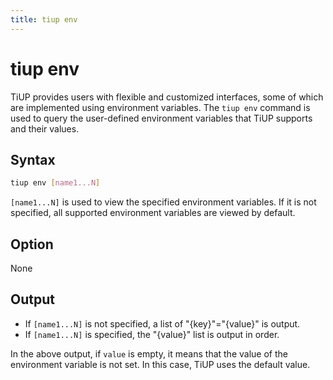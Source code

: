 ```yaml
---
title: tiup env
---
```


# tiup env

TiUP provides users with flexible and customized interfaces, some of which are implemented using environment variables. The `tiup env` command is used to query the user-defined environment variables that TiUP supports and their values.

## Syntax

```sh
tiup env [name1...N]
```

`[name1...N]` is used to view the specified environment variables. If it is not specified, all supported environment variables are viewed by default.

## Option

None

## Output

- If `[name1...N]` is not specified, a list of "{key}"="{value}" is output.
- If `[name1...N]` is specified, the "{value}" list is output in order.

In the above output, if `value` is empty, it means that the value of the environment variable is not set. In this case, TiUP uses the default value.
